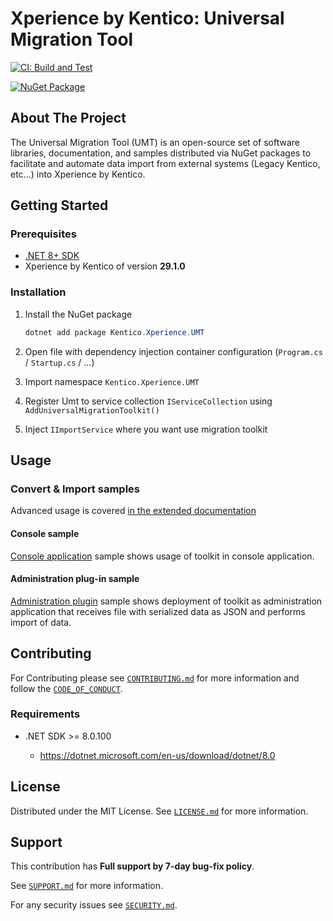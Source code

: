 # Xperience by Kentico: Universal Migration Tool

[![CI: Build and Test](https://github.com/Kentico/xperience-by-kentico-universal-migration-toolkit/actions/workflows/ci.yml/badge.svg?branch=main)](https://github.com/Kentico/xperience-by-kentico-universal-migration-toolkit/actions/workflows/ci.yml)

[![NuGet Package](https://img.shields.io/nuget/v/Kentico.Xperience.UMT.svg)](https://www.nuget.org/packages/Kentico.Xperience.UMT)

## About The Project

The Universal Migration Tool (UMT) is an open-source set of software libraries, documentation, and samples distributed via NuGet packages to facilitate and automate data import from external systems (Legacy Kentico, etc...) into Xperience by Kentico.

## Getting Started

### Prerequisites

- [.NET 8+ SDK](https://dotnet.microsoft.com/en-us/download/dotnet/8.0)
- Xperience by Kentico of version **29.1.0**

### Installation

1. Install the NuGet package

   ```powershell
   dotnet add package Kentico.Xperience.UMT
   ```

2. Open file with dependency injection container configuration (`Program.cs` / `Startup.cs` / ...)
3. Import namespace `Kentico.Xperience.UMT`
4. Register Umt to service collection `IServiceCollection` using `AddUniversalMigrationToolkit()`
5. Inject `IImportService` where you want use migration toolkit

## Usage

### Convert & Import samples

Advanced usage is covered [in the extended documentation](./docs/README.md)

#### Console sample

[Console application](./examples/Kentico.Xperience.UMT.Example.Console/README.md) sample shows usage of toolkit in console application.

#### Administration plug-in sample

[Administration plugin](./examples/Kentico.Xperience.UMT.Example.AdminApp/README.md) sample shows deployment of toolkit as administration application that receives file with serialized data as JSON and performs import of data.

## Contributing

For Contributing please see [`CONTRIBUTING.md`](https://github.com/Kentico/.github/blob/main/CONTRIBUTING.md) for more information and follow the [`CODE_OF_CONDUCT`](https://github.com/Kentico/.github/blob/main/CODE_OF_CONDUCT.md).

### Requirements

- .NET SDK >= 8.0.100

  - <https://dotnet.microsoft.com/en-us/download/dotnet/8.0>

## License

Distributed under the MIT License. See [`LICENSE.md`](./LICENSE.md) for more information.

## Support

This contribution has **Full support by 7-day bug-fix policy**.

See [`SUPPORT.md`](https://github.com/Kentico/.github/blob/main/SUPPORT.md#full-support) for more information.

For any security issues see [`SECURITY.md`](https://github.com/Kentico/.github/blob/main/SECURITY.md).
